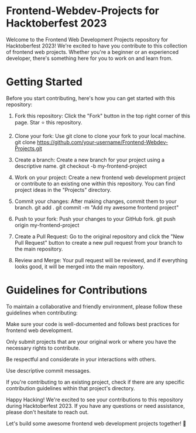 # Frontend-Webdev-Projects for Hacktoberfest 2023
Welcome to the Frontend Web Development Projects repository for Hacktoberfest 2023! We're excited to have you contribute to this collection of frontend web projects. Whether you're a beginner or an experienced developer, there's something here for you to work on and learn from.

# Getting Started
Before you start contributing, here's how you can get started with this repository:

1. Fork this repository: Click the "Fork" button in the top right corner of this page.
   Star ⭐ this repository.

2. Clone your fork: Use git clone to clone your fork to your local machine.
    git clone https://github.com/your-username/Frontend-Webdev-Projects.git

3. Create a branch: Create a new branch for your project using a descriptive name.
    git checkout -b my-frontend-project

4. Work on your project: Create a new frontend web development project or contribute to an existing one within this repository. You can find project ideas in the "Projects" directory.

5. Commit your changes: After making changes, commit them to your branch.
    git add .
    git commit -m "Add my awesome frontend project"

6. Push to your fork: Push your changes to your GitHub fork.
    git push origin my-frontend-project

7. Create a Pull Request: Go to the original repository and click the "New Pull Request" button to create a new pull request from your branch to the main repository.

8. Review and Merge: Your pull request will be reviewed, and if everything looks good, it will be merged into the main repository.

# Guidelines for Contributions
To maintain a collaborative and friendly environment, please follow these guidelines when contributing:

Make sure your code is well-documented and follows best practices for frontend web development.

Only submit projects that are your original work or where you have the necessary rights to contribute.

Be respectful and considerate in your interactions with others.

Use descriptive commit messages.

If you're contributing to an existing project, check if there are any specific contribution guidelines within that project's directory.

Happy Hacking!
We're excited to see your contributions to this repository during Hacktoberfest 2023. If you have any questions or need assistance, please don't hesitate to reach out.

Let's build some awesome frontend web development projects together! 🚀